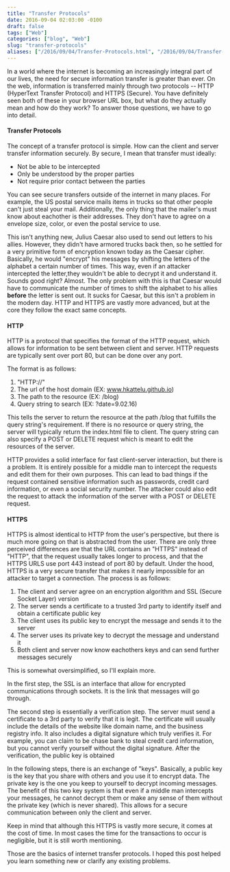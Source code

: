 ```yaml
---
title: "Transfer Protocols"
date: 2016-09-04 02:03:00 -0100
draft: false
tags: ["Web"]
categories: ["blog", "Web"]
slug: "transfer-protocols"
aliases: ["/2016/09/04/Transfer-Protocols.html", "/2016/09/04/Transfer-Protocols/"]
---
```


In a world where the internet is becoming an increasingly 
integral part of our lives, the need for secure information 
transfer is greater than ever. On the web, information is 
transferred mainly through two protocols -- HTTP (HyperText 
Transfer Protocol) and HTTPS (Secure). You have 
definitely seen both of these in your browser URL box, but 
what do they actually mean and how do they work? To answer 
those questions, we have to go into detail.

<h4>Transfer Protocols</h4>

The concept of a transfer protocol is simple. How can the 
client and server transfer information securely. By secure,
I mean that transfer must ideally:

* Not be able to be intercepted
* Only be understood by the proper parties
* Not require prior contact between the parties

You can see secure transfers outside of the internet in 
many places. For example, the US postal service mails items
in trucks so that other people can't just steal your mail. 
Additionally, the only thing that the mailer's must know 
about eachother is their addresses. They don't have to 
agree on a envelope size, color, or even the postal service 
to use.

This isn't anything new, Julius Caesar also used to send out 
letters to his allies. However, they didn't have armored 
trucks back then, so he settled for a very primitive form of 
encryption known today as the Caesar cipher. Basically, he 
would "encrypt" his messages by shifting the letters of the 
alphabet a certain number of times. This way, even if an 
attacker intercepted the letter,they wouldn't be able to 
decrypt it and understand it. Sounds good right? Almost. The 
only problem with this is that Caesar would have to 
communicate the number of times to shift the alphabet to his 
allies **before** the letter is sent out. It sucks for 
Caesar, but this isn't a problem in the modern day. HTTP and 
HTTPS are vastly more advanced, but at the core they follow 
the exact same concepts.

<h4>HTTP</h4>

HTTP is a protocol that specifies the format of the HTTP
request, which allows for information to be sent between client
and server. HTTP requests are typically sent over port 80, but
can be done over any port. 

The format is as follows:

1. "HTTP://"
2. The url of the host domain (EX: www.hkattelu.github.io)
3. The path to the resource (EX: /blog)
4. Query string to search (EX: ?date=9.02.16)

This tells the server to return the resource at the path /blog
that fulfills the query string's requirement. If there is no
resource or query string, the server will typically return
the index.html file to client. The query string can also specify
a POST or DELETE request which is meant to edit the resources of
the server.

HTTP provides a solid interface for fast client-server interaction, but
there is a problem. It is entirely possible for a middle man to
intercept the requests and edit them for their own purposes. This can
lead to bad things if the request contained sensitive information
such as passwords, credit card information, or even a social security
number. The attacker could also edit the request to attack the information
of the server with a POST or DELETE request.

<h4>HTTPS</h4>

HTTPS is almost identical to HTTP from the user's perspective, but
there is much more going on that is abstracted from the user. There
are only three perceived differences are that the URL contains an "HTTPS"
instead of "HTTP", that the request usually takes longer to process, and
that the HTTPS URLS use port 443 instead of port 80 by default.
Under the hood, HTTPS is a very secure transfer that makes it nearly
impossible for an attacker to target a connection. The process is as 
follows:

1. The client and server agree on an encryption algorithm and SSL (Secure Socket Layer) version
2. The server sends a certificate to a trusted 3rd party to identify itself and obtain a certificate public key
3. The client uses its public key to encrypt the message and sends it to the server
4. The server uses its private key to decrypt the message and understand it
5. Both client and server now know eachothers keys and can send further messages securely

This is somewhat oversimplified, so I'll explain more. 

In the first step, the SSL is an interface that allow for encrypted communications through sockets. It is
the link that messages will go through.

The second step is essentially a verification step. The server must send a certificate to a 3rd party
to verify that it is legit. The certificate will usually include the details of the website like domain name,
and the business registry info. It also includes a digital signature which truly verifies it. For example,
you can claim to be chase bank to steal credit card information, but you cannot verify yourself without the
digital signature. After the verification, the public key is obtained

In the following steps, there is an exchange of "keys". Basically, a public key is the key that you share with others
and you use it to encrypt data. The private key is the one you keep to yourself to decrypt incoming messages.
The benefit of this two key system is that even if a middle man intercepts your messages, he
cannot decrypt them or make any sense of them without the private key (which is never shared). This 
allows for a secure communication between only the client and server.

Keep in mind that although this HTTPS is vastly more secure, it comes at the cost of time. In most
cases the time for the transactions to occur is negligible, but it is still worth mentioning.

Those are the basics of internet transfer protocols. I hoped this post helped you learn something new
or clarify any existing problems.
